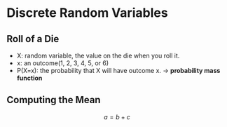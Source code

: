 <script type="text/javascript" src="https://cdn.mathjax.org/mathjax/latest/MathJax.js?config=TeX-AMS_HTML"></script>

# Discrete Random Variables

## Roll of a Die
- X: random variable, the value on the die when you roll it.
- x: an outcome(1, 2, 3, 4, 5, or 6)
- P(X=x): the probability that X will have outcome x. -> **probability mass function**

## Computing the Mean
$$ a = b+c $$
